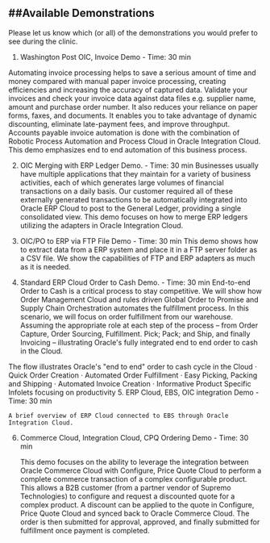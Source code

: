 ##Available Demonstrations
---

Please let us know which (or all) of the demonstrations you would prefer to see during the clinic. 

1. Washington Post OIC, Invoice Demo - Time: 30 min

 Automating invoice processing helps to save a serious amount of time and money compared with manual paper invoice processing, creating efficiencies and increasing the accuracy of captured data.  Validate your invoices and check your invoice data against data files e.g. supplier name, amount and purchase order number.  It also reduces your reliance on paper forms, faxes, and documents. It enables you to take advantage of dynamic discounting, eliminate late-payment fees, and improve throughput. Accounts payable invoice automation is done with the combination of Robotic Process Automation and Process Cloud in Oracle Integration Cloud. This demo emphasizes end to end automation of this business process.

2. OIC Merging with ERP Ledger Demo. - Time: 30 min
Businesses usually have multiple applications that they maintain for a variety of business activities, each of which generates large volumes of financial transactions on a daily basis.  Our customer required all of these externally generated transactions to be automatically integrated into Oracle ERP Cloud to post to the General Ledger, providing a single consolidated view.  This demo focuses on how to merge ERP ledgers utilizing the adapters in Oracle Integration Cloud.

3. OIC/PO to ERP via FTP File Demo - Time: 30 min
	This demo shows how to extract data from a ERP system and place it in a FTP server folder as a CSV file.  We show the capabilities of FTP and ERP adapters as much as it is needed.

4. Standard ERP Cloud Order to Cash Demo. - Time: 30 min
	End-to-end Order to Cash is a critical process to stay competitive. We will show how Order Management Cloud and rules driven Global Order to Promise and Supply Chain Orchestration automates the fulfillment process.  In this scenario, we will focus on order fulfillment from our warehouse.  Assuming the appropriate role at each step of the process – from Order Capture, Order Sourcing, Fulfillment. Pick; Pack; and Ship, and finally Invoicing – illustrating Oracle's fully integrated end to end order to cash in the Cloud.

The flow illustrates Oracle's "end to end" order to cash cycle in the Cloud
·         Quick Order Creation
·         Automated Order Fulfillment
·         Easy Picking, Packing and Shipping
·         Automated Invoice Creation
·         Informative Product Specific Infolets focusing on productivity
5. ERP Cloud, EBS, OIC integration Demo - Time: 30 min

	A brief overview of ERP Cloud connected to EBS through Oracle Integration Cloud.

6. Commerce Cloud, Integration Cloud, CPQ Ordering Demo - Time: 30 min

	This demo focuses on the ability to leverage the integration between Oracle Commerce Cloud with Configure, Price Quote Cloud to perform a complete commerce transaction of a complex configurable product.  This allows a B2B customer (from a partner vendor of Supremo Technologies) to configure and request a discounted quote for a complex product. A discount can be applied to the quote in Configure, Price Quote Cloud and synced back to Oracle Commerce Cloud. The order is then submitted for approval, approved, and finally submitted for fulfillment once payment is completed.
